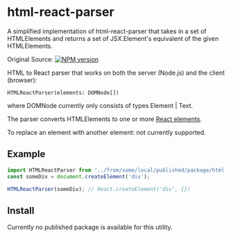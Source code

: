 # html-react-parser

A simplified implementation of html-react-parser that takes in a set of HTMLElements and returns a set of JSX.Element's equivalent of the given HTMLElements.

Original Source: [![NPM version](https://img.shields.io/npm/v/html-react-parser.svg)](https://www.npmjs.com/package/html-react-parser)

HTML to React parser that works on both the server (Node.js) and the client (browser):

```
HTMLReactParser(elements: DOMNode[])
```

where DOMNode currently only consists of types Element | Text.

The parser converts HTMLElements to one or more [React elements](https://reactjs.org/docs/react-api.html#creating-react-elements).

To replace an element with another element: not currently supported.

## Example

```js
import HTMLReactParser from '../from/some/local/published/package/html-react-parser';
const someDiv = document.createElement('div');

HTMLReactParser(someDiv); // React.createElement('div', {})
```

## Install

Currently no published package is available for this utility.